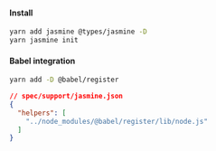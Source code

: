 #### Install

```bash
yarn add jasmine @types/jasmine -D
yarn jasmine init
```

#### Babel integration

```bash
yarn add -D @babel/register
```

```json
// spec/support/jasmine.json
{
  "helpers": [
    "../node_modules/@babel/register/lib/node.js"
  ]
}
```

